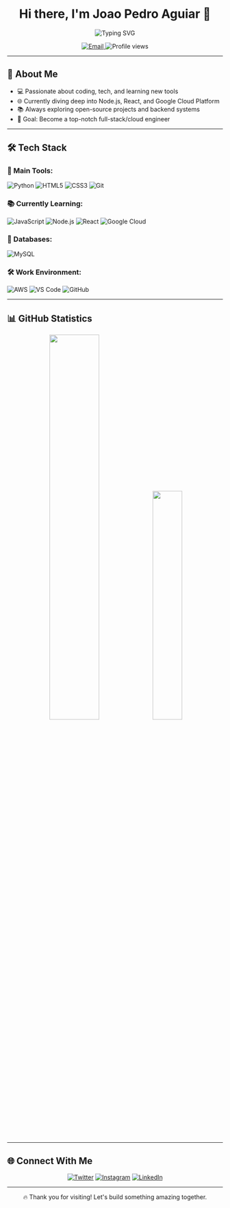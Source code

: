 <!-- Stylish GitHub Profile README for Joao 👨‍💻 -->

<h1 align="center">Hi there, I'm Joao Pedro Aguiar 👋</h1>

<p align="center">
  <img src="https://readme-typing-svg.demolab.com?font=Fira+Code&weight=500&size=24&pause=1000&center=true&vCenter=true&width=435&lines=Full+Stack+Developer;Cloud+Enthusiast+%7C+Lifelong+Learner;Always+Building+and+Improving" alt="Typing SVG" />
</p>

<p align="center">
  <a href="mailto:joaoguiar2000@gmail.com">
    <img alt="Email" src="https://img.shields.io/badge/Email-D14836?style=flat&logo=gmail&logoColor=white"/>
  </a>
  <img src="https://komarev.com/ghpvc/?username=TI0J0A0&label=Profile%20views&color=0e75b6&style=flat" alt="Profile views" />
</p>

---

## 🚀 About Me

- 💻 Passionate about coding, tech, and learning new tools
- 🌐 Currently diving deep into Node.js, React, and Google Cloud Platform
- 📚 Always exploring open-source projects and backend systems
- 🎯 Goal: Become a top-notch full-stack/cloud engineer

---

## 🛠️ Tech Stack

### 🚀 Main Tools:
![Python](https://img.shields.io/badge/Python-3670A0?style=for-the-badge&logo=python&logoColor=ffdd54)
![HTML5](https://img.shields.io/badge/HTML-E34F26?style=for-the-badge&logo=html5&logoColor=white)
![CSS3](https://img.shields.io/badge/CSS-1572B6?style=for-the-badge&logo=css3&logoColor=white)
![Git](https://img.shields.io/badge/GIT-F05032?style=for-the-badge&logo=git&logoColor=white)

### 📚 Currently Learning:
![JavaScript](https://img.shields.io/badge/JavaScript-F7DF1E?style=for-the-badge&logo=javascript&logoColor=black)
![Node.js](https://img.shields.io/badge/Node.js-339933?style=for-the-badge&logo=nodedotjs&logoColor=white)
![React](https://img.shields.io/badge/React-20232A?style=for-the-badge&logo=react&logoColor=61DAFB)
![Google Cloud](https://img.shields.io/badge/GCP-4285F4?style=for-the-badge&logo=google-cloud&logoColor=white)

### 💾 Databases:
![MySQL](https://img.shields.io/badge/MySQL-00758F?style=for-the-badge&logo=mysql&logoColor=white)

### 🛠️ Work Environment:
![AWS](https://img.shields.io/badge/AWS-FF9900?style=for-the-badge&logo=amazonaws&logoColor=white)
![VS Code](https://img.shields.io/badge/VSCode-007ACC?style=for-the-badge&logo=visual-studio-code&logoColor=white)
![GitHub](https://img.shields.io/badge/GitHub-181717?style=for-the-badge&logo=github&logoColor=white)

---

## 📊 GitHub Statistics

<div align="center">
  <img src="https://github-readme-stats.vercel.app/api?username=TI0J0A0&show_icons=true&theme=radical&count_private=true&hide=issues" width="48%" />
   <img src="https://github-readme-stats.vercel.app/api/top-langs/?username=TI0J0A0&layout=compact&theme=radical" width="37%" />
</div>



---

## 🌐 Connect With Me

<div align="center">

[![Twitter](https://img.shields.io/badge/Twitter-1DA1F2.svg?style=for-the-badge&logo=Twitter&logoColor=white)](https://twitter.com/joaoguiar_5)
[![Instagram](https://img.shields.io/badge/Instagram-E4405F.svg?style=for-the-badge&logo=Instagram&logoColor=white)](https://www.instagram.com/joaoguiar_5/)
[![LinkedIn](https://img.shields.io/badge/LinkedIn-0077B5.svg?style=for-the-badge&logo=LinkedIn&logoColor=white)](https://www.linkedin.com/in/joaopedroaguiar99/)

</div>

---

<p align="center">🔥 Thank you for visiting! Let's build something amazing together.</p>
